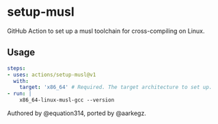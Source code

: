 # setup-musl

GitHub Action to set up a musl toolchain for cross-compiling on Linux.

## Usage

```yaml
steps:
- uses: actions/setup-musl@v1
  with:
    target: 'x86_64' # Required. The target architecture to set up.
- run: |
    x86_64-linux-musl-gcc --version
```

Authored by @equation314, ported by @aarkegz.
